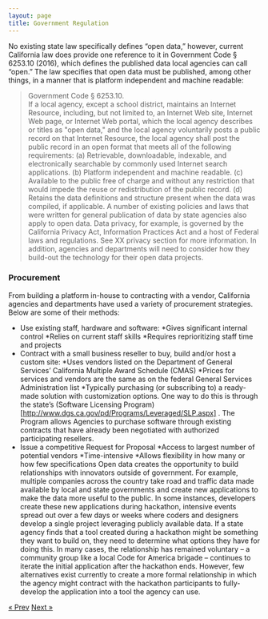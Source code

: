 ```yaml
---
layout: page
title: Government Regulation
---
```


No existing state law specifically defines “open data,” however, current California law does provide one reference to it in Government Code § 6253.10 (2016), which defines the published data local agencies can call “open.” The law specifies that open data must be published, among other things, in a manner that is platform independent and machine readable:
>Government Code § 6253.10.   
>If a local agency, except a school district, maintains an Internet Resource, including, but not limited to, an Internet Web site, Internet Web page, or Internet Web portal, which the local agency describes or titles as "open data," and the local agency voluntarily posts a public record on that Internet Resource, the local agency shall post the public record in an open format that meets all of the following requirements:
> (a) Retrievable, downloadable, indexable, and electronically searchable by commonly used Internet search applications.
> (b) Platform independent and machine readable.
> (c) Available to the public free of charge and without any restriction that would impede the reuse or redistribution of the public record.
> (d) Retains the data definitions and structure present when the data was compiled, if applicable.
A number of existing policies and laws that were written for general publication of data by state agencies also apply to open data.  Data privacy, for example, is governed by the California Privacy Act, Information Practices Act and a host of Federal laws and regulations. See XX privacy section for more information. In addition, agencies and departments will need to consider how they build-out the technology for their open data projects.  
### Procurement 
From building a platform in-house to contracting with a vendor, California agencies and departments have used a variety of procurement strategies. Below are some of their methods:
*	Use existing staff, hardware and software: 
  *Gives significant internal control
  *Relies on current staff skills
  *Requires reprioritizing staff time and projects
*	Contract with a small business reseller to buy, build and/or host a custom site:
  *Uses vendors listed on the Department of General Services’ California Multiple Award Schedule (CMAS)
  *Prices for services and vendors are the same as on the federal General Services Administration list
  *Typically purchasing (or subscribing to) a ready-made solution with customization options. One way to do this is through the state’s (Software Licensing Program)[http://www.dgs.ca.gov/pd/Programs/Leveraged/SLP.aspx] . The Program allows Agencies to purchase software through existing contracts that have already been negotiated with authorized participating resellers.
*	Issue a competitive Request for Proposal
  *Access to largest number of potential vendors
  *Time-intensive
  *Allows flexibility in how many or how few specifications
Open data creates the opportunity to build relationships with innovators outside of government. For example, multiple companies across the country take road and traffic data made available by local and state governments and create new applications to make the data more useful to the public.  In some instances, developers create these new applications during hackathon, intensive events spread out over a few days or weeks where coders and designers develop a single project leveraging publicly available data. If a state agency finds that a tool created during a hackathon might be something they want to build on, they need to determine what options they have for doing this. In many cases, the relationship has remained voluntary – a community group like a local Code for America brigade – continues to iterate the initial application after the hackathon ends. However, few alternatives exist currently to create a more formal relationship in which the agency might contract with the hackathon participants to fully-develop the application into a tool the agency can use.

<!-- Pagination -->
<div class="pagination">
  <a class="pagination-item older" href="{{ site.baseurl }}/06-Governance">&laquo; Prev</a>
  <a class="pagination-item newer" href="{{ site.baseurl }}/08-Privacy">Next &raquo;</a>
</div>
